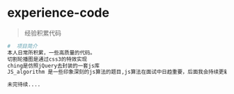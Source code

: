 # experience-code
> 经验积累代码

``` bash
#  项目简介
本人日常所积累，一些高质量的代码。
切割轮播图是通过css3的特效实现
ching是仿照jQuery去封装的一套js库
JS_algorithm 是一些印象深刻的js算法的题目,js算法在面试中日趋重要，后面我会持续更新遇到的一些算法题目

未完待续....
```
